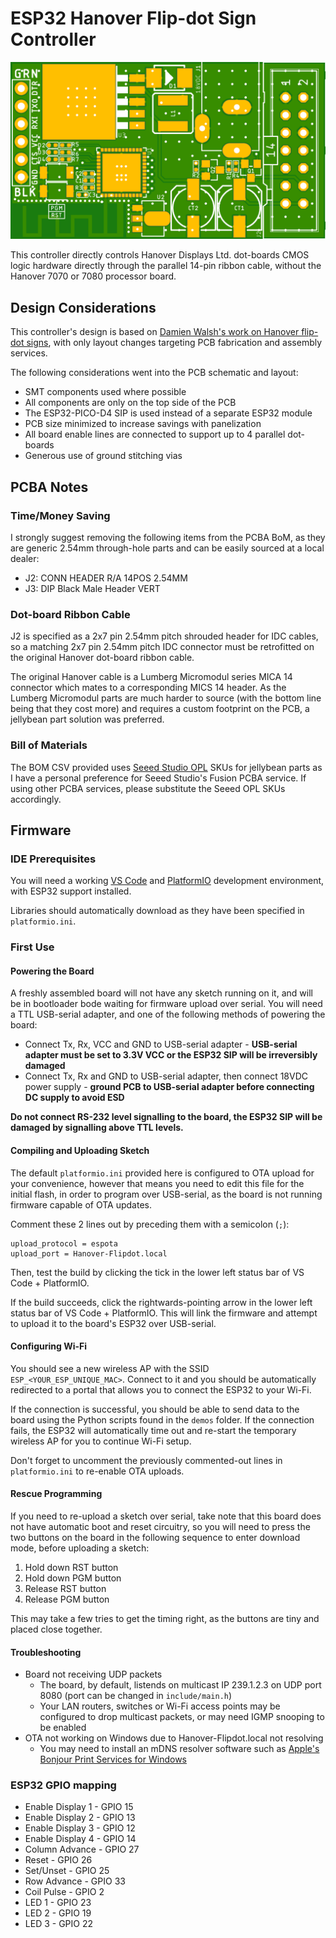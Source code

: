 # ESP32 Hanover Flip-dot Sign Controller

![PCB Top Render](https://github.com/ndoo/esp32-hanover-flipdot/raw/master/pcb/esp32-hanover-flipdot.png)

This controller directly controls Hanover Displays Ltd. dot-boards CMOS logic hardware directly through the parallel 14-pin ribbon cable, without the Hanover 7070 or 7080 processor board.

## Design Considerations

This controller's design is based on [Damien Walsh's work on Hanover flip-dot signs](https://damow.net/fun-with-flip-dot-displays/), with only layout changes targeting PCB fabrication and assembly services.

The following considerations went into the PCB schematic and layout:

* SMT components used where possible
* All components are only on the top side of the PCB
* The ESP32-PICO-D4 SIP is used instead of a separate ESP32 module
* PCB size minimized to increase savings with panelization
* All board enable lines are connected to support up to 4 parallel dot-boards
* Generous use of ground stitching vias

## PCBA Notes

### Time/Money Saving

I strongly suggest removing the following items from the PCBA BoM, as they are generic 2.54mm through-hole parts and can be easily sourced at a local dealer:

* J2: CONN HEADER R/A 14POS 2.54MM
* J3: DIP Black Male Header VERT

### Dot-board Ribbon Cable

J2 is specified as a 2x7 pin 2.54mm pitch shrouded header for IDC cables, so a matching 2x7 pin 2.54mm pitch IDC connector must be retrofitted on the original Hanover dot-board ribbon cable.

The original Hanover cable is a Lumberg Micromodul series MICA 14 connector which mates to a corresponding MICS 14 header. As the Lumberg Micromodul parts are much harder to source (with the bottom line being that they cost more) and requires a custom footprint on the PCB, a jellybean part solution was preferred.

### Bill of Materials

The BOM CSV provided uses [Seeed Studio OPL](https://www.seeedstudio.com/opl.html) SKUs for jellybean parts as I have a personal preference for Seeed Studio's Fusion PCBA service. If using other PCBA services, please substitute the Seeed OPL SKUs accordingly.

## Firmware

### IDE Prerequisites

You will need a working [VS Code](https://code.visualstudio.com/) and [PlatformIO](https://platformio.org/) development environment, with ESP32 support installed.

Libraries should automatically download as they have been specified in `platformio.ini`.

### First Use

#### Powering the Board

A freshly assembled board will not have any sketch running on it, and will be in bootloader bode waiting for firmware upload over serial. You will need a TTL USB-serial adapter, and one of the following methods of powering the board:

* Connect Tx, Rx, VCC and GND to USB-serial adapter - **USB-serial adapter must be set to 3.3V VCC or the ESP32 SIP will be irreversibly damaged**
* Connect Tx, Rx and GND to USB-serial adapter, then connect 18VDC power supply - **ground PCB to USB-serial adapter before connecting DC supply to avoid ESD**

**Do not connect RS-232 level signalling to the board, the ESP32 SIP will be damaged by signalling above TTL levels.**

#### Compiling and Uploading Sketch

The default `platformio.ini` provided here is configured to OTA upload for your convenience, however that means you need to edit this file for the initial flash, in order to program over USB-serial, as the board is not running firmware capable of OTA updates.

Comment these 2 lines out by preceding them with a semicolon (`;`):

```
upload_protocol = espota
upload_port = Hanover-Flipdot.local
```

Then, test the build by clicking the tick in the lower left status bar of VS Code + PlatformIO.

If the build succeeds, click the rightwards-pointing arrow in the lower left status bar of VS Code + PlatformIO. This will link the firmware and attempt to upload it to the board's ESP32 over USB-serial.

#### Configuring Wi-Fi

You should see a new wireless AP with the SSID `ESP_<YOUR_ESP_UNIQUE_MAC>`. Connect to it and you should be automatically redirected to a portal that allows you to connect the ESP32 to your Wi-Fi.

If the connection is successful, you should be able to send data to the board using the Python scripts found in the `demos` folder. If the connection fails, the ESP32 will automatically time out and re-start the temporary wireless AP for you to continue Wi-Fi setup.

Don't forget to uncomment the previously commented-out lines in `platformio.ini` to re-enable OTA uploads.

#### Rescue Programming

If you need to re-upload a sketch over serial, take note that this board does not have automatic boot and reset circuitry, so you will need to press the two buttons on the board in the following sequence to enter download mode, before uploading a sketch:

1. Hold down RST button
2. Hold down PGM button
3. Release RST button
4. Release PGM button

This may take a few tries to get the timing right, as the buttons are tiny and placed close together.

#### Troubleshooting

* Board not receiving UDP packets
  * The board, by default, listends on multicast IP 239.1.2.3 on UDP port 8080 (port can be changed in `include/main.h`)
  * Your LAN routers, switches or Wi-Fi access points may be configured to drop multicast packets, or may need IGMP snooping to be enabled
* OTA not working on Windows due to Hanover-Flipdot.local not resolving
  * You may need to install an mDNS resolver software such as [Apple's Bonjour Print Services for Windows](https://support.apple.com/kb/DL999)

### ESP32 GPIO mapping

* Enable Display 1 - GPIO 15
* Enable Display 2 - GPIO 13
* Enable Display 3 - GPIO 12
* Enable Display 4 - GPIO 14
* Column Advance - GPIO 27
* Reset - GPIO 26
* Set/Unset - GPIO 25
* Row Advance - GPIO 33
* Coil Pulse - GPIO 2
* LED 1 - GPIO 23
* LED 2 - GPIO 19
* LED 3 - GPIO 22
